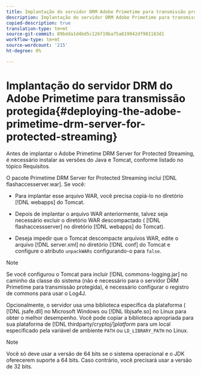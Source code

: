 ```yaml
---
title: Implantação do servidor DRM Adobe Primetime para transmissão protegida
description: Implantação do servidor DRM Adobe Primetime para transmissão protegida
copied-description: true
translation-type: tm+mt
source-git-commit: 89bdda1d4bd5c126f19ba75a819942df901183d1
workflow-type: tm+mt
source-wordcount: '215'
ht-degree: 0%

---
```



# Implantação do servidor DRM do Adobe Primetime para transmissão protegida{#deploying-the-adobe-primetime-drm-server-for-protected-streaming}

Antes de implantar o Adobe Primetime DRM Server for Protected Streaming, é necessário instalar as versões do Java e Tomcat, conforme listado no tópico Requisitos.

O pacote Primetime DRM Server for Protected Streaming inclui [!DNL flashaccesserver.war]. Se você:

* Para implantar esse arquivo WAR, você precisa copiá-lo no diretório [!DNL webapps] do Tomcat.
* Depois de implantar o arquivo WAR anteriormente, talvez seja necessário excluir o diretório WAR descompactado ( [!DNL flashaccessserver] no diretório [!DNL webapps] do Tomcat).

* Deseja impedir que o Tomcat descompacte arquivos WAR, edite o arquivo [!DNL server.xml] no diretório [!DNL conf] do Tomcat e configure o atributo `unpackWARs` configurando-o para `false`.

>[!NOTE]
>
>Se você configurou o Tomcat para incluir [!DNL commons-logging.jar] no caminho da classe do sistema (não é necessário para o servidor DRM Primetime para transmissão protegida), é necessário configurar o registro de commons para usar o Log4J.

Opcionalmente, o servidor usa uma biblioteca específica da plataforma ( [!DNL jsafe.dll] no Microsoft Windows ou [!DNL libjsafe.so] no Linux para obter o melhor desempenho. Você pode copiar a biblioteca apropriada para sua plataforma de [!DNL thirdparty/cryptoj/]*platform* para um local especificado pela variável de ambiente `PATH` ou `LD_LIBRARY_PATH` no Linux.

>[!NOTE]
>
>Você só deve usar a versão de 64 bits se o sistema operacional e o JDK oferecerem suporte a 64 bits. Caso contrário, você precisará usar a versão de 32 bits.

